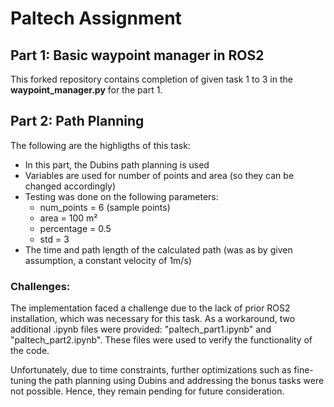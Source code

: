 # Paltech Assignment

## Part 1: Basic waypoint manager in ROS2

This forked repository contains completion of given task 1 to 3 in the **waypoint_manager.py** for the part 1.

## Part 2: Path Planning 

The following are the highligths of this task:
- In this part, the Dubins path planning is used
- Variables are used for number of points and area (so they can be changed accordingly)
- Testing was done on the following parameters:
    - num_points = 6 (sample points)
    - area = 100 m²
    - percentage = 0.5
    - std = 3
- The time and path length of the calculated path (was as by given assumption, a constant velocity of 1m/s)


### Challenges:

The implementation faced a challenge due to the lack of prior ROS2 installation, which was necessary for this task. As a workaround, two additional .ipynb files were provided: "paltech_part1.ipynb" and "paltech_part2.ipynb". These files were used to verify the functionality of the code.

Unfortunately, due to time constraints, further optimizations such as fine-tuning the path planning using Dubins and addressing the bonus tasks were not possible. Hence, they remain pending for future consideration.
